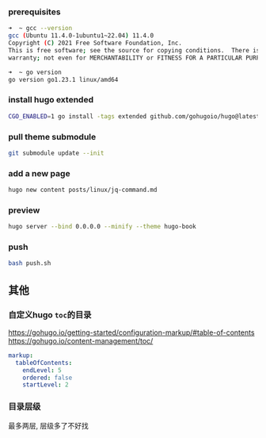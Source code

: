 ### prerequisites

```bash
➜  ~ gcc --version
gcc (Ubuntu 11.4.0-1ubuntu1~22.04) 11.4.0
Copyright (C) 2021 Free Software Foundation, Inc.
This is free software; see the source for copying conditions.  There is NO
warranty; not even for MERCHANTABILITY or FITNESS FOR A PARTICULAR PURPOSE.

➜  ~ go version
go version go1.23.1 linux/amd64
```

### install hugo extended

```bash
CGO_ENABLED=1 go install -tags extended github.com/gohugoio/hugo@latest
```

### pull theme submodule

```bash
git submodule update --init
```

### add a new page

```bash
hugo new content posts/linux/jq-command.md
```

### preview

```bash
hugo server --bind 0.0.0.0 --minify --theme hugo-book
```

### push

```bash
bash push.sh
```

## 其他

### 自定义hugo `toc`的目录

https://gohugo.io/getting-started/configuration-markup/#table-of-contents
https://gohugo.io/content-management/toc/

```yaml
markup:
  tableOfContents:
    endLevel: 5
    ordered: false
    startLevel: 2
```

### 目录层级

最多两层, 层级多了不好找